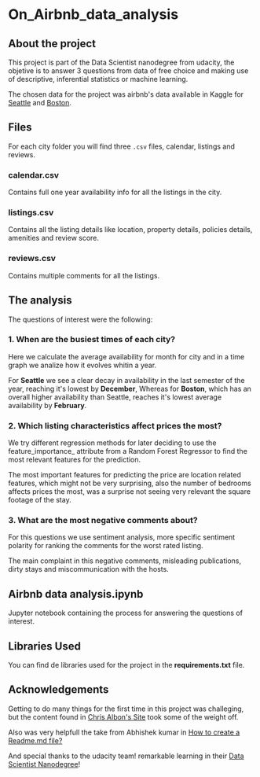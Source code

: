 # On_Airbnb_data_analysis

## About the project

This project is part of the Data Scientist nanodegree from udacity, the objetive is to answer 3 questions from data of free choice and making use of descriptive, inferential statistics or machine learning.

The chosen data for the project was airbnb's data available in Kaggle for [Seattle](https://www.kaggle.com/airbnb/seattle/data,"kaggle") and [Boston](https://www.kaggle.com/airbnb/boston/data,"kaggle"). 

## Files

For each city folder you will find three `.csv` files, calendar, listings and reviews.

### calendar.csv
 Contains full one year availability info for all the listings in the city.

### listings.csv
 Contains all the listing details like location, property details, policies details, amenities and review score.

### reviews.csv
 Contains multiple comments for all the listings.

## The analysis

The questions of interest were the following:

### 1. When are the busiest times of each city?

Here we calculate the average availability for month for city and in a time graph we analize how it evolves whitin a year.

For **Seattle** we see a clear decay in availability in the last semester of the year, reaching it's lowest by **December**, Whereas for **Boston**, which has an overall higher availability than Seattle, reaches it's lowest average availability by **February**. 

### 2. Which listing characteristics affect prices the most?

We try different regression methods for later deciding to use the feature_importance_ attribute from a Random Forest Regressor to find the most relevant features for the prediction. 

The most important features for predicting the price are location related features, which might not be very surprising, also the number of bedrooms affects prices the most, was a surprise not seeing very relevant the square footage of the stay.

### 3. What are the most negative comments about?
For this questions we use sentiment analysis, more specific sentiment polarity for ranking the comments for the worst rated listing.

The main complaint in this negative comments, misleading publications, dirty stays and miscommunication with the hosts.

## Airbnb data analysis.ipynb
 Jupyter notebook containing the process for answering the questions of interest.

## Libraries Used

You can find de libraries used for the project in the **requirements.txt** file.

## Acknowledgements

Getting to do many things for the first time in this project was challeging, but the content found in [Chris Albon's Site](https://chrisalbon.com/,"chrisalbon") 
took some of the weight off.

Also was very helpfull the take from Abhishek kumar in [How to create a Readme.md file?](https://medium.com/analytics-vidhya/how-to-create-a-readme-md-file-8fb2e8ce24e3,"medium")

And special thanks to the udacity team! remarkable learning in their [Data Scientist Nanodegree](https://www.udacity.com/course/data-scientist-nanodegree--nd025,"udacity")! 
